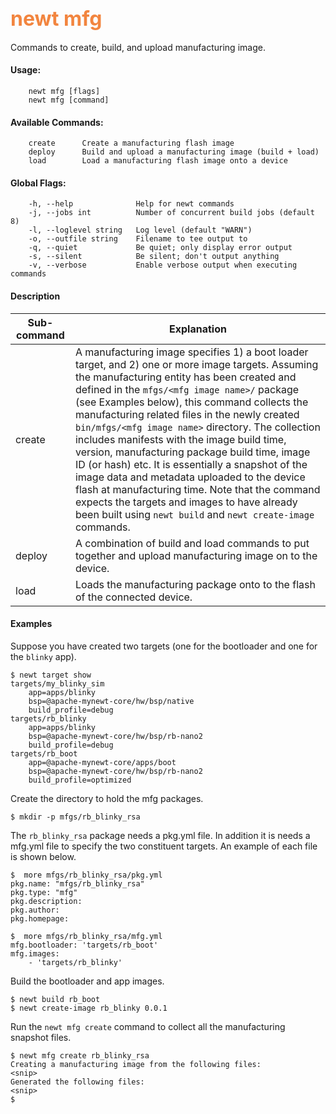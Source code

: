 ## <font color="#F2853F" style="font-size:24pt">newt mfg </font>

Commands to create, build, and upload manufacturing image. 

#### Usage: 

```no-highlight
    newt mfg [flags]
    newt mfg [command]
```
#### Available Commands: 

```no-highlight
    create      Create a manufacturing flash image
    deploy      Build and upload a manufacturing image (build + load)
    load        Load a manufacturing flash image onto a device
```

#### Global Flags:

```no-highlight
    -h, --help              Help for newt commands
    -j, --jobs int          Number of concurrent build jobs (default 8)
    -l, --loglevel string   Log level (default "WARN")
    -o, --outfile string    Filename to tee output to
    -q, --quiet             Be quiet; only display error output
    -s, --silent            Be silent; don't output anything
    -v, --verbose           Enable verbose output when executing commands
```
#### Description

Sub-command  | Explanation
-------------| ------------------------
create     | A manufacturing image specifies 1) a boot loader target, and 2) one or more image targets. Assuming the manufacturing entity has been created and defined in the `mfgs/<mfg image name>/` package (see Examples below), this command collects the manufacturing related files in the newly created `bin/mfgs/<mfg image name>` directory. The collection includes manifests with the image build time, version, manufacturing package build time, image ID (or hash) etc. It is essentially a snapshot of the image data and metadata uploaded to the device flash at manufacturing time. Note that the command expects the targets and images to have already been built using `newt build` and `newt create-image` commands.
deploy     | A combination of build and load commands to put together and upload manufacturing image on to the device.
load      | Loads the manufacturing package onto to the flash of the connected device.


#### Examples

Suppose you have created two targets (one for the bootloader and one for the `blinky` app). 

```no-highlight
$ newt target show
targets/my_blinky_sim
    app=apps/blinky
    bsp=@apache-mynewt-core/hw/bsp/native
    build_profile=debug
targets/rb_blinky
    app=apps/blinky
    bsp=@apache-mynewt-core/hw/bsp/rb-nano2
    build_profile=debug
targets/rb_boot
    app=@apache-mynewt-core/apps/boot
    bsp=@apache-mynewt-core/hw/bsp/rb-nano2
    build_profile=optimized
```

Create the directory to hold the mfg packages.

```
$ mkdir -p mfgs/rb_blinky_rsa
```

The `rb_blinky_rsa` package needs a pkg.yml file. In addition it is needs a mfg.yml file to specify the two constituent targets. An example of each file is shown below.

```
$  more mfgs/rb_blinky_rsa/pkg.yml 
pkg.name: "mfgs/rb_blinky_rsa"
pkg.type: "mfg"
pkg.description: 
pkg.author: 
pkg.homepage: 
```

```
$  more mfgs/rb_blinky_rsa/mfg.yml 
mfg.bootloader: 'targets/rb_boot'
mfg.images:
    - 'targets/rb_blinky'
```

Build the bootloader and app images.

```
$ newt build rb_boot
$ newt create-image rb_blinky 0.0.1
```

Run the `newt mfg create` command to collect all the manufacturing snapshot files.

```
$ newt mfg create rb_blinky_rsa
Creating a manufacturing image from the following files:
<snip>
Generated the following files:
<snip>
$
```
